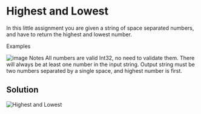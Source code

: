 # Highest and Lowest

In this little assignment you are given a string of space separated numbers, and have to return the highest and lowest number.

Examples

![image](https://user-images.githubusercontent.com/72667760/225717609-3b61e9a4-153a-4441-8711-a9d6900063be.png)
Notes
All numbers are valid Int32, no need to validate them.
There will always be at least one number in the input string.
Output string must be two numbers separated by a single space, and highest number is first.

## Solution

![Highest and Lowest](https://user-images.githubusercontent.com/72667760/225717719-6c7cd79b-dc97-4298-85af-5619df3dafef.png)
